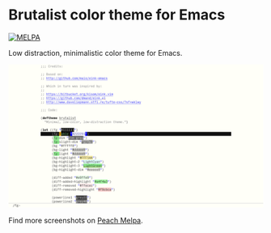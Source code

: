 # Brutalist color theme for Emacs

[![MELPA](https://melpa.org/packages/brutalist-theme-badge.svg)](https://melpa.org/#/brutalist-theme)

Low distraction, minimalistic color theme for Emacs.

![Brutalist Theme](data/screenshot.png)

Find more screenshots on [Peach Melpa](https://peach-melpa.org/themes/brutalist).
